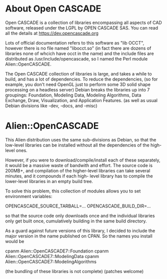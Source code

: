 About Open CASCADE
=================

Open CASCADE is a collection of libraries encompassing all aspects
of CAD software, released under the LGPL by OPEN CASCADE SAS.
You can read all the details at https://dev.opencascade.org

Lots of official documentation refers to this software as "lib OCCT",
however there is no file named "libocct.so" (in fact there are dozens
of libraries none of whcich have occt in the name) and the include
files are distributed as /usr/include/opencascade, so I named the Perl
module Alien::OpenCASCADE.

The Open CASCADE collection of libraries is large, and takes a while
to build, and has a lot of dependencies.  To reduce the dependencies,
(so for example, you don't need OpenGL just to perform some 3D solid
shape processing on a headless server) Debian breaks the libraries up
into 7 groupings: Foundation, Modeling Data, Modeling Algorithms,
Data Exchange, Draw, Visualization, and Application Features.
(as well as usual Debian divisions like -dev, -docs, and -misc)

Alien::OpenCASCADE
==================

This Alien distribution uses the same sub-divisions as Debian, so
that the low-level libraries can be installed without all the
dependencies of the high-level ones.

However, if you were to download/compile/install each of these
separately, it would be a massive waste of bandwith and effort.
The source code is 200MB+, and compilation of the higher-level
libraries can take several minutes, and it compounds if each high-
level library has to compile the lower-level libraries in an empty
build tree.

To solve this problem, this collection of modules allows you to
set environment variables:

  OPENCASCADE_SOURCE_TARBALL=...
  OPENCASCADE_BUILD_DIR=...

so that the source code only downloads once and the individual
libraries only get built once, cumulatively building in the same
build directory.

As a guard against future versions of this library, I decided to
include the major version in the name published on CPAN.  So the
names you install would be

  cpanm Alien::OpenCASCADE7::Foundation
  cpanm Alien::OpenCASCADE7::ModelingData
  cpanm Alien::OpenCASCADE7::ModelingAlgorithms

(the bundling of these libraries is not complete)
(patches welcome)
